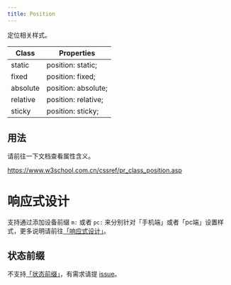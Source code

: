 ```yaml
---
title: Position
---
```


定位相关样式。

| Class       | Properties               |
| ----------- | ------------------------ |
| static  | position: static; |
| fixed  | position: fixed; |
| absolute  | position: absolute; |
| relative  | position: relative; |
| sticky  | position: sticky; |

## 用法

请前往一下文档查看属性含义。

https://www.w3school.com.cn/cssref/pr_class_position.asp

# 响应式设计

支持通过添加设备前缀 `m:` 或者 `pc:` 来分别针对「手机端」或者「pc端」设置样式，更多说明请前往[「响应式设计」](../../../docs/style/responsive-design.md)。

## 状态前缀

不支持[「状态前缀」](../../../docs/style/state.md)，有需求请提 [issue](https://github.com/baidu/amis/issues)。